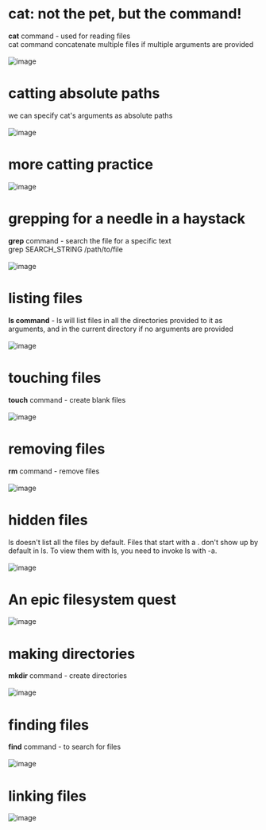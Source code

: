 # cat: not the pet, but the command!
**cat** command - used for reading files <br>
cat command concatenate multiple files if multiple arguments are provided <br>
<br>
![image](https://github.com/user-attachments/assets/4ea9c595-6b19-4068-8870-86e1addf99dc)<br>

# catting absolute paths
we can specify cat's arguments as absolute paths<br>
<br>
![image](https://github.com/user-attachments/assets/09db17d6-5042-4cf5-8b70-dca5b73355a9)<br>

# more catting practice
![image](https://github.com/user-attachments/assets/ca6b6091-a4d4-4f78-ad6d-970063c59a7f)<br>

# grepping for a needle in a haystack
**grep** command - search the file for a specific text <br>
grep SEARCH_STRING /path/to/file <br>
<br>
![image](https://github.com/user-attachments/assets/bf75f830-08e2-42b9-b1d5-e06f112ec077)<br>

# listing files
**ls command** - ls will list files in all the directories provided to it as arguments, and in the current directory if no arguments are provided <br>
<br>
![image](https://github.com/user-attachments/assets/bff2048c-e69e-4253-9f76-5130bf666ce0)<br>

# touching files
**touch** command - create blank files<br>
<br>
![image](https://github.com/user-attachments/assets/15cf6702-4286-4e61-973a-8fd9c1d1923e)<br>


# removing files
**rm** command - remove files<br>
<br>
![image](https://github.com/user-attachments/assets/69037c0a-db06-4249-b49f-ae8f939d86ad)<br>


# hidden files
ls doesn't list all
the files by default. Files that start with a . don't show up by default in ls. To view them with ls, you need to invoke ls with -a.<br>
<br>
![image](https://github.com/user-attachments/assets/f6c7215a-58c1-4c93-8530-04176a496876)<br>


# An epic filesystem quest
![image](https://github.com/user-attachments/assets/32d09b59-bb88-4d40-9b4a-f902613a5674)<br>

# making directories
**mkdir** command - create directories<br>
<br>
![image](https://github.com/user-attachments/assets/94153e51-97fe-45b2-9a8e-b48c0e1ecb96)<br>

# finding files
**find** command - to search for files <br>
<br>
![image](https://github.com/user-attachments/assets/b2c83afd-6763-4f4d-82f4-90f0687fe13a)<br>

# linking files
![image](https://github.com/user-attachments/assets/2c690c8f-5278-41e7-a1c0-a300c3f0b0b2)<br>

